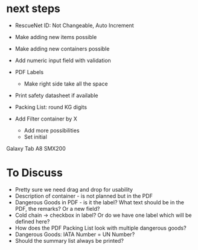 # next steps
* RescueNet ID: Not Changeable, Auto Increment

* Make adding new items possible
* Make adding new containers possible

* Add numeric input field with validation

* PDF Labels
    * Make right side take all the space

* Print safety datasheet if available

* Packing List: round KG digits

* Add Filter container by X
  * Add more possibilities
  * Set initial

Galaxy Tab A8 SMX200

# To Discuss

* Pretty sure we need drag and drop for usability
* Description of container - is not planned but in the PDF
* Dangerous Goods in PDF - is it the label? What text should be in the PDF, the remarks? Or a new field?
* Cold chain -> checkbox in label? Or do we have one label which will be defined here?
* How does the PDF Packing List look with multiple dangerous goods?
* Dangerous Goods: IATA Number = UN Number?
* Should the summary list always be printed?
